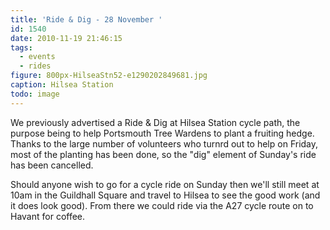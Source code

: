 ```yaml
---
title: 'Ride & Dig - 28 November '
id: 1540
date: 2010-11-19 21:46:15
tags:
  - events
  - rides
figure: 800px-HilseaStn52-e1290202849681.jpg
caption: Hilsea Station
todo: image
---
```


We previously advertised a Ride &amp; Dig at Hilsea Station cycle path, the purpose being to help Portsmouth Tree Wardens to plant a fruiting hedge. Thanks to the large number of volunteers who turnrd out to help on Friday, most of the planting has been done, so the "dig" element of Sunday's ride has been cancelled.

Should anyone wish to go for a cycle ride on Sunday then we'll still meet at 10am in the Guildhall Square and travel to Hilsea to see the good work (and it does look good). From there we could ride via the A27 cycle route on to Havant for coffee.

</div>
